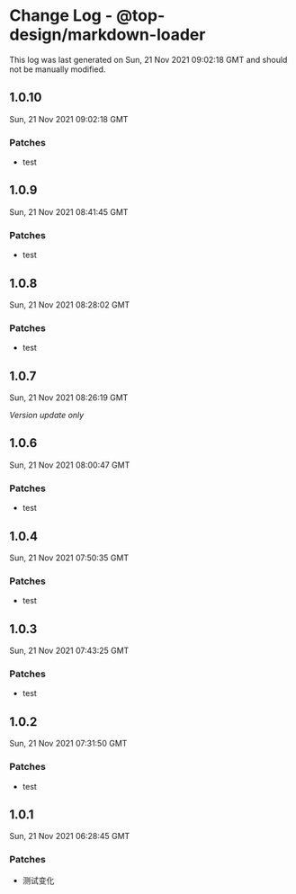 # Change Log - @top-design/markdown-loader

This log was last generated on Sun, 21 Nov 2021 09:02:18 GMT and should not be manually modified.

## 1.0.10
Sun, 21 Nov 2021 09:02:18 GMT

### Patches

- test

## 1.0.9
Sun, 21 Nov 2021 08:41:45 GMT

### Patches

- test

## 1.0.8
Sun, 21 Nov 2021 08:28:02 GMT

### Patches

- test

## 1.0.7
Sun, 21 Nov 2021 08:26:19 GMT

_Version update only_

## 1.0.6
Sun, 21 Nov 2021 08:00:47 GMT

### Patches

- test

## 1.0.4
Sun, 21 Nov 2021 07:50:35 GMT

### Patches

- test

## 1.0.3
Sun, 21 Nov 2021 07:43:25 GMT

### Patches

- test

## 1.0.2
Sun, 21 Nov 2021 07:31:50 GMT

### Patches

- test

## 1.0.1
Sun, 21 Nov 2021 06:28:45 GMT

### Patches

- 测试变化

